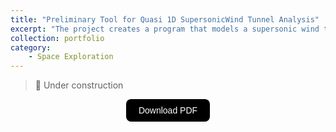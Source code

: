 ```yaml
---
title: "Preliminary Tool for Quasi 1D SupersonicWind Tunnel Analysis"
excerpt: "The project creates a program that models a supersonic wind tunnel using a quasi-1D approximation, allowing users to calculate key flow parameters, such as Mach number and pressure, along with compressor power requirements, based on input conditions like the test section area and operational scenarios, using real-world flight data, such as from the X-59 aircraft. <br/><img src='/images/portfolio/interface.png' style='display: block; margin-top: 20px; margin-left: auto; margin-right: auto; width: 70%; height: auto;'>"
collection: portfolio
category:
    - Space Exploration
---
```



> 🚧 Under construction



<div style="display: flex; justify-content: center; align-items: center;">
  <a href="https://joaogaspar00.github.io/files/projects/HW1_AERO3.pdf" target="_blank">
    <button style="
      padding: 10px 20px;
      font-size: 14px;
      background-color: black;
      color: white;
      border: none;
      border-radius: 8px;
      cursor: pointer;
      transition: background-color 0.3s;">
      Download PDF
    </button>
  </a>
</div>